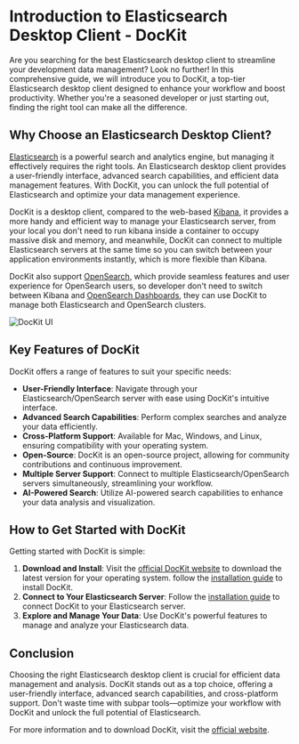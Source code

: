 # Introduction to Elasticsearch Desktop Client - DocKit

Are you searching for the best Elasticsearch desktop client to streamline your development data management? Look no further! In this comprehensive guide, we will introduce you to DocKit, a top-tier Elasticsearch desktop client designed to enhance your workflow and boost productivity. Whether you're a seasoned developer or just starting out, finding the right tool can make all the difference.

## Why Choose an Elasticsearch Desktop Client?

[Elasticsearch](https://www.elastic.co/elasticsearch) is a powerful search and analytics engine, but managing it effectively requires the right tools. An Elasticsearch desktop client provides a user-friendly interface, advanced search capabilities, and efficient data management features. With DocKit, you can unlock the full potential of Elasticsearch and optimize your data management experience.

DocKit is a desktop client, compared to the web-based [Kibana](https://www.elastic.co/kibana), it provides a more handy and efficient way to manage your Elasticsearch server, from your local you don't need to run kibana inside a container to occupy massive disk and memory, and meanwhile, DocKit can connect to multiple Elasticsearch servers at the same time so you can switch between your application environments instantly, which is more flexible than Kibana.

DocKit also support [OpenSearch](https://opensearch.org/), which provide seamless features and user experience for OpenSearch users, so developer don't need to switch between Kibana and [OpenSearch Dashboards](https://opensearch.org/docs/latest/dashboards/), they can use DocKit to manage both Elasticsearch and OpenSearch clusters.

![DocKit UI](/public/client-ui.png)
## Key Features of DocKit

DocKit offers a range of features to suit your specific needs:
- **User-Friendly Interface**: Navigate through your Elasticsearch/OpenSearch server with ease using DocKit's intuitive interface.
- **Advanced Search Capabilities**: Perform complex searches and analyze your data efficiently.
- **Cross-Platform Support**: Available for Mac, Windows, and Linux, ensuring compatibility with your operating system.
- **Open-Source**: DocKit is an open-source project, allowing for community contributions and continuous improvement.
- **Multiple Server Support**: Connect to multiple Elasticsearch/OpenSearch servers simultaneously, streamlining your workflow.
- **AI-Powered Search**: Utilize AI-powered search capabilities to enhance your data analysis and visualization.

## How to Get Started with DocKit

Getting started with DocKit is simple:
1. **Download and Install**: Visit the [official DocKit website](https://dockit.geekfun.club) to download the latest version for your operating system. follow the [installation guide](/docs/installation.md) to install DocKit.
2. **Connect to Your Elasticsearch Server**: Follow the [installation guide](/docs/connect-to-server.md) to connect DocKit to your Elasticsearch server.
3. **Explore and Manage Your Data**: Use DocKit's powerful features to manage and analyze your Elasticsearch data.

## Conclusion

Choosing the right Elasticsearch desktop client is crucial for efficient data management and analysis. DocKit stands out as a top choice, offering a user-friendly interface, advanced search capabilities, and cross-platform support. Don't waste time with subpar tools—optimize your workflow with DocKit and unlock the full potential of Elasticsearch.

For more information and to download DocKit, visit the [official website](https://dockit.geekfun.club).
